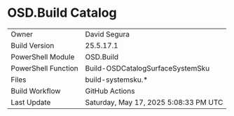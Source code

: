 ﻿# OSD.Build Catalog

| | |
|-|-|
| Owner | David Segura |
| Build Version | 25.5.17.1 |
| PowerShell Module | OSD.Build |
| PowerShell Function | Build-OSDCatalogSurfaceSystemSku |
| Files | build-systemsku.* |
| Build Workflow | GitHub Actions |
| Last Update | Saturday, May 17, 2025 5:08:33 PM UTC |

